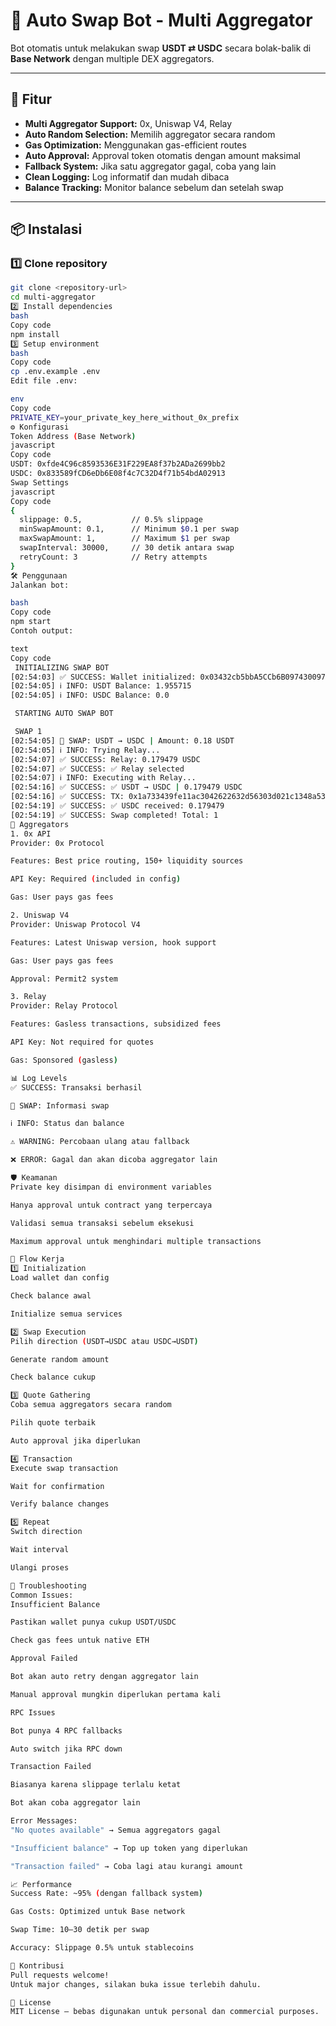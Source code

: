 # 🤖 Auto Swap Bot - Multi Aggregator

Bot otomatis untuk melakukan swap **USDT ⇄ USDC** secara bolak-balik di **Base Network** dengan multiple DEX aggregators.

---

## 🚀 Fitur

- **Multi Aggregator Support:** 0x, Uniswap V4, Relay  
- **Auto Random Selection:** Memilih aggregator secara random  
- **Gas Optimization:** Menggunakan gas-efficient routes  
- **Auto Approval:** Approval token otomatis dengan amount maksimal  
- **Fallback System:** Jika satu aggregator gagal, coba yang lain  
- **Clean Logging:** Log informatif dan mudah dibaca  
- **Balance Tracking:** Monitor balance sebelum dan setelah swap  

---

## 📦 Instalasi

### 1️⃣ Clone repository
```bash
git clone <repository-url>
cd multi-aggregator
2️⃣ Install dependencies
bash
Copy code
npm install
3️⃣ Setup environment
bash
Copy code
cp .env.example .env
Edit file .env:

env
Copy code
PRIVATE_KEY=your_private_key_here_without_0x_prefix
⚙️ Konfigurasi
Token Address (Base Network)
javascript
Copy code
USDT: 0xfde4C96c8593536E31F229EA8f37b2ADa2699bb2
USDC: 0x833589fCD6eDb6E08f4c7C32D4f71b54bdA02913
Swap Settings
javascript
Copy code
{
  slippage: 0.5,           // 0.5% slippage
  minSwapAmount: 0.1,      // Minimum $0.1 per swap
  maxSwapAmount: 1,        // Maximum $1 per swap  
  swapInterval: 30000,     // 30 detik antara swap
  retryCount: 3            // Retry attempts
}
🛠️ Penggunaan
Jalankan bot:

bash
Copy code
npm start
Contoh output:

text
Copy code
 INITIALIZING SWAP BOT 
[02:54:03] ✅ SUCCESS: Wallet initialized: 0x03432cb5bbA5CCb6B097430097a1a0AA99B880a2
[02:54:05] ℹ️ INFO: USDT Balance: 1.955715
[02:54:05] ℹ️ INFO: USDC Balance: 0.0

 STARTING AUTO SWAP BOT 

 SWAP 1 
[02:54:05] 🔄 SWAP: USDT → USDC | Amount: 0.18 USDT
[02:54:05] ℹ️ INFO: Trying Relay...
[02:54:07] ✅ SUCCESS: Relay: 0.179479 USDC
[02:54:07] ✅ SUCCESS: ✅ Relay selected
[02:54:07] ℹ️ INFO: Executing with Relay...
[02:54:16] ✅ SUCCESS: ✅ USDT → USDC | 0.179479 USDC
[02:54:16] ✅ SUCCESS: TX: 0x1a733439fe11ac3042622632d56303d021c1348a53675010d6d4c11bd53ca77c
[02:54:19] ✅ SUCCESS: ✅ USDC received: 0.179479
[02:54:19] ✅ SUCCESS: Swap completed! Total: 1
🔧 Aggregators
1. 0x API
Provider: 0x Protocol

Features: Best price routing, 150+ liquidity sources

API Key: Required (included in config)

Gas: User pays gas fees

2. Uniswap V4
Provider: Uniswap Protocol V4

Features: Latest Uniswap version, hook support

Gas: User pays gas fees

Approval: Permit2 system

3. Relay
Provider: Relay Protocol

Features: Gasless transactions, subsidized fees

API Key: Not required for quotes

Gas: Sponsored (gasless)

📊 Log Levels
✅ SUCCESS: Transaksi berhasil

🔄 SWAP: Informasi swap

ℹ️ INFO: Status dan balance

⚠️ WARNING: Percobaan ulang atau fallback

❌ ERROR: Gagal dan akan dicoba aggregator lain

🛡️ Keamanan
Private key disimpan di environment variables

Hanya approval untuk contract yang terpercaya

Validasi semua transaksi sebelum eksekusi

Maximum approval untuk menghindari multiple transactions

🔄 Flow Kerja
1️⃣ Initialization
Load wallet dan config

Check balance awal

Initialize semua services

2️⃣ Swap Execution
Pilih direction (USDT→USDC atau USDC→USDT)

Generate random amount

Check balance cukup

3️⃣ Quote Gathering
Coba semua aggregators secara random

Pilih quote terbaik

Auto approval jika diperlukan

4️⃣ Transaction
Execute swap transaction

Wait for confirmation

Verify balance changes

5️⃣ Repeat
Switch direction

Wait interval

Ulangi proses

🐛 Troubleshooting
Common Issues:
Insufficient Balance

Pastikan wallet punya cukup USDT/USDC

Check gas fees untuk native ETH

Approval Failed

Bot akan auto retry dengan aggregator lain

Manual approval mungkin diperlukan pertama kali

RPC Issues

Bot punya 4 RPC fallbacks

Auto switch jika RPC down

Transaction Failed

Biasanya karena slippage terlalu ketat

Bot akan coba aggregator lain

Error Messages:
"No quotes available" → Semua aggregators gagal

"Insufficient balance" → Top up token yang diperlukan

"Transaction failed" → Coba lagi atau kurangi amount

📈 Performance
Success Rate: ~95% (dengan fallback system)

Gas Costs: Optimized untuk Base network

Swap Time: 10–30 detik per swap

Accuracy: Slippage 0.5% untuk stablecoins

🤝 Kontribusi
Pull requests welcome!
Untuk major changes, silakan buka issue terlebih dahulu.

📄 License
MIT License — bebas digunakan untuk personal dan commercial purposes.